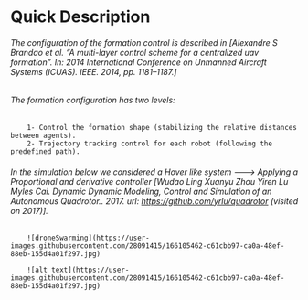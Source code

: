 # Quick Description

###### The configuration of the formation control is described in [Alexandre S Brandao et al. “A multi-layer control scheme for a centralized uav formation”. In: 2014 International Conference on Unmanned Aircraft Systems (ICUAS). IEEE. 2014, pp. 1181–1187.]




###### The formation configuration has two levels: 
	    1- Control the formation shape (stabilizing the relative distances between agents).
        2- Trajectory tracking control for each robot (following the predefined path).
        
	
	
	
###### In the simulation below we considered a Hover like system  --->  Applying a Proportional and derivative controller [Wudao Ling Xuanyu Zhou Yiren Lu Myles Cai. Dynamic Dynamic Modeling, Control and Simulation of an Autonomous Quadrotor.. 2017. url: https://github.com/yrlu/quadrotor (visited on 2017)].
		
		
		
		
		![droneSwarming](https://user-images.githubusercontent.com/28091415/166105462-c61cbb97-ca0a-48ef-88eb-155d4a01f297.jpg)
		
		![alt text](https://user-images.githubusercontent.com/28091415/166105462-c61cbb97-ca0a-48ef-88eb-155d4a01f297.jpg)
